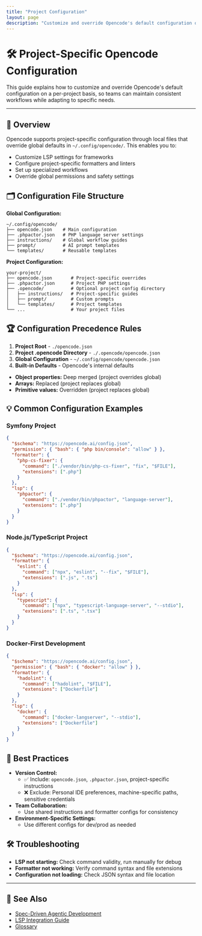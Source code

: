 ```yaml
---
title: "Project Configuration"
layout: page
description: "Customize and override Opencode's default configuration on a per-project basis for team-specific workflows."
---
```


# 🛠️ Project-Specific Opencode Configuration

This guide explains how to customize and override Opencode's default configuration on a per-project basis, so teams can maintain consistent workflows while adapting to specific needs.

---

## 🎯 Overview

Opencode supports project-specific configuration through local files that override global defaults in `~/.config/opencode/`. This enables you to:
- Customize LSP settings for frameworks
- Configure project-specific formatters and linters
- Set up specialized workflows
- Override global permissions and safety settings



## 🗂️ Configuration File Structure

**Global Configuration:**
```
~/.config/opencode/
├── opencode.json    # Main configuration
├── .phpactor.json   # PHP language server settings
├── instructions/    # Global workflow guides
├── prompt/          # AI prompt templates
└── templates/       # Reusable templates
```

**Project Configuration:**
```
your-project/
├── opencode.json       # Project-specific overrides
├── .phpactor.json      # Project PHP settings
├── .opencode/          # Optional project config directory
│   ├── instructions/   # Project-specific guides
│   ├── prompt/         # Custom prompts
│   └── templates/      # Project templates
└── ...                 # Your project files
```



## 🏆 Configuration Precedence Rules

1. **Project Root** - `./opencode.json`
2. **Project .opencode Directory** - `./.opencode/opencode.json`
3. **Global Configuration** - `~/.config/opencode/opencode.json`
4. **Built-in Defaults** - Opencode's internal defaults

- **Object properties:** Deep merged (project overrides global)
- **Arrays:** Replaced (project replaces global)
- **Primitive values:** Overridden (project replaces global)



## 💡 Common Configuration Examples

### Symfony Project
```json
{
  "$schema": "https://opencode.ai/config.json",
  "permission": { "bash": { "php bin/console": "allow" } },
  "formatter": { 
    "php-cs-fixer": { 
      "command": ["./vendor/bin/php-cs-fixer", "fix", "$FILE"], 
      "extensions": [".php"]
    }
  },
  "lsp": { 
    "phpactor": { 
      "command": ["./vendor/bin/phpactor", "language-server"], 
      "extensions": [".php"]
    }
  }
}
```

### Node.js/TypeScript Project
```json
{
  "$schema": "https://opencode.ai/config.json",
  "formatter": { 
    "eslint": { 
      "command": ["npx", "eslint", "--fix", "$FILE"], 
      "extensions": [".js", ".ts"]
    }
  },
  "lsp": { 
    "typescript": { 
      "command": ["npx", "typescript-language-server", "--stdio"], 
      "extensions": [".ts", ".tsx"]
    }
  }
}
```

### Docker-First Development
```json
{
  "$schema": "https://opencode.ai/config.json",
  "permission": { "bash": { "docker": "allow" } },
  "formatter": { 
    "hadolint": { 
      "command": ["hadolint", "$FILE"], 
      "extensions": ["Dockerfile"]
    }
  },
  "lsp": { 
    "docker": { 
      "command": ["docker-langserver", "--stdio"], 
      "extensions": ["Dockerfile"]
    }
  }
}
```



## 🧩 Best Practices

- **Version Control:**
  - ✅ Include: `opencode.json`, `.phpactor.json`, project-specific instructions
  - ❌ Exclude: Personal IDE preferences, machine-specific paths, sensitive credentials
- **Team Collaboration:**
  - Use shared instructions and formatter configs for consistency
- **Environment-Specific Settings:**
  - Use different configs for dev/prod as needed


## 🛠️ Troubleshooting

- **LSP not starting:** Check command validity, run manually for debug
- **Formatter not working:** Verify command syntax and file extensions
- **Configuration not loading:** Check JSON syntax and file location

---

## 🔗 See Also

- [Spec-Driven Agentic Development](./spec-drive-agentic-dev.md)
- [LSP Integration Guide](./lsp.md)
- [Glossary](./glossary.md)
